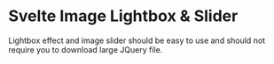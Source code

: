 # Svelte Image Lightbox & Slider

Lightbox effect and image slider should be easy to use and should not require you to download large JQuery file.
